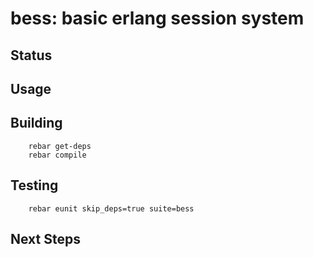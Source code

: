 bess: basic erlang session system
=================================

Status
------

Usage
-----

Building
--------
        rebar get-deps
        rebar compile

Testing
-------
        rebar eunit skip_deps=true suite=bess

Next Steps
----------

